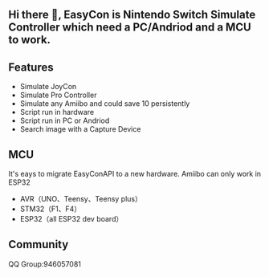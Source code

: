 ## Hi there 👋, EasyCon is Nintendo Switch Simulate Controller which need a PC/Andriod and a MCU to work.

## Features
- Simulate JoyCon
- Simulate Pro Controller
- Simulate any Amiibo and could save 10 persistently 
- Script run in hardware
- Script run in PC or Andriod
- Search image with a Capture Device

## MCU
It's eays to migrate EasyConAPI to a new hardware. Amiibo can only work in ESP32
- AVR（UNO、Teensy、Teensy plus）
- STM32（F1、F4）
- ESP32（all ESP32 dev board）

## Community
QQ Group:946057081
